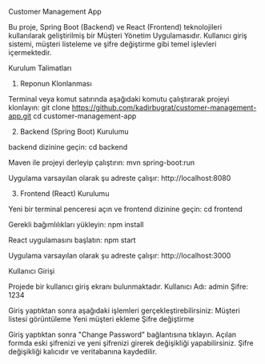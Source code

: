 Customer Management App

Bu proje, Spring Boot (Backend) ve React (Frontend) teknolojileri kullanılarak geliştirilmiş bir Müşteri Yönetim Uygulamasıdır. Kullanıcı giriş sistemi, müşteri listeleme ve şifre değiştirme gibi temel işlevleri içermektedir.

Kurulum Talimatları

1. Reponun Klonlanması

Terminal veya komut satırında aşağıdaki komutu çalıştırarak projeyi klonlayın:
git clone https://github.com/kadirbugrat/customer-management-app.git
cd customer-management-app

2. Backend (Spring Boot) Kurulumu

backend dizinine geçin:
cd backend

Maven ile projeyi derleyip çalıştırın:
mvn spring-boot:run

Uygulama varsayılan olarak şu adreste çalışır:
http://localhost:8080

3. Frontend (React) Kurulumu

Yeni bir terminal penceresi açın ve frontend dizinine geçin:
cd frontend

Gerekli bağımlılıkları yükleyin:
npm install

React uygulamasını başlatın:
npm start

Uygulama varsayılan olarak şu adreste çalışır:
http://localhost:3000

Kullanıcı Girişi

Projede bir kullanıcı giriş ekranı bulunmaktadır.
Kullanıcı Adı: admin
Şifre: 1234

Giriş yaptıktan sonra aşağıdaki işlemleri gerçekleştirebilirsiniz:
Müşteri listesi görüntüleme
Yeni müşteri ekleme
Şifre değiştirme

Giriş yaptıktan sonra "Change Password" bağlantısına tıklayın.
Açılan formda eski şifrenizi ve yeni şifrenizi girerek değişikliği yapabilirsiniz.
Şifre değişikliği kalıcıdır ve veritabanına kaydedilir.
